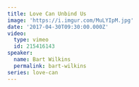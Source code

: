 ```yaml
---
title: Love Can Unbind Us
image: 'https://i.imgur.com/MuLYIpM.jpg'
date: '2017-04-30T09:30:00.000Z'
video:
  type: vimeo
  id: 215416143
speaker:
  name: Bart Wilkins
  permalink: bart-wilkins
series: love-can
---
```


